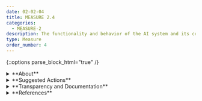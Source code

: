 ```yaml
---
date: 02-02-04
title: MEASURE 2.4
categories:
  - MEASURE-2
description: The functionality and behavior of the AI system and its components – as identified in the MAP function – are monitored when in production.
type: Measure
order_number: 4
---
```

{::options parse_block_html="true" /} 


<details>
<summary markdown="span">**About**</summary>      
<br>
AI systems may encounter new issues and risks while in production as the environment evolves over time. This effect, often referred to as “drift”, means AI systems no longer meet the assumptions and limitations of the original design. Regular monitoring allows AI Actors to monitor the functionality and behavior of the AI system and its components – as identified in the MAP function - and enhance the speed and efficacy of necessary system interventions.

</details>

<details>
<summary markdown="span">**Suggested Actions**</summary>

- Monitor and document how metrics and performance indicators observed in production differ from the same metrics collected during pre-deployment testing. When differences are observed, consider error propagation and feedback loop risks. 
- Utilize hypothesis testing or human domain expertise to measure monitored distribution differences in new input or output data relative to test environments
- Monitor for anomalies using approaches such as control limits, confidence intervals, integrity constraints and ML algorithms. When anomalies are observed, consider error propagation and feedback loop risks. 
- Verify alerts are in place for when distributions in new input data or generated predictions observed in production differ from pre-deployment test outcomes, or when anomalies are detected.
- Assess the accuracy and quality of generated outputs against new collected ground-truth information as it becomes available. 
- Utilize human review to track processing of unexpected data and reliability of generated outputs; warn system users when outputs may be unreliable. Verify that human overseers responsible for these processes have clearly defined responsibilities and training for specified tasks.
- Collect uses cases from the operational environment for system testing and monitoring activities in accordance with organizational policies and regulatory or disciplinary requirements (e.g. informed consent, institutional review board approval, human research protections), 

</details>

<details>
<summary markdown="span">**Transparency and Documentation**</summary>
<br>
**Organizations can document the following:**

- To what extent is the output of each component appropriate for the operational context?
- What justifications, if any, has the entity provided for the assumptions, boundaries, and limitations of the AI system?
- How will the appropriate performance metrics, such as accuracy, of the AI be monitored after the AI is deployed?
- As time passes and conditions change, is the training data still representative of the operational environment?

**AI Transparency Resources:**

- GAO-21-519SP - Artificial Intelligence: An Accountability Framework for Federal Agencies & Other Entities. [URL](https://www.gao.gov/products/gao-21-519sp)
- Artificial Intelligence Ethics Framework For The Intelligence Community. [URL](https://www.intelligence.gov/artificial-intelligence-ethics-framework-for-the-intelligence-community) 

</details>

<details>
<summary markdown="span">**References**</summary>      
<br>
Luca Piano, Fabio Garcea, Valentina Gatteschi, Fabrizio Lamberti, and Lia Morra. “Detecting Drift in Deep Learning: A Methodology Primer.” IT Professional 24, no. 5 (2022): 53–60. [URL](https://doi.org/10.1109/mitp.2022.3191318)

Larysa Visengeriyeva, et al. “Awesome MLOps.“ GitHub. [URL](https://github.com/visenger/awesome-mlops)

</details>
